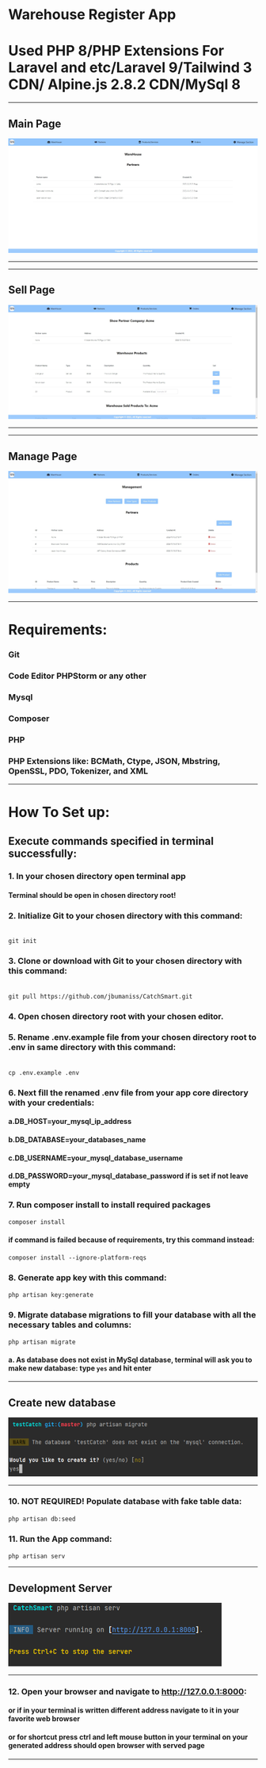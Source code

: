 # Warehouse Register App

# Used PHP 8/PHP Extensions For Laravel and etc/Laravel 9/Tailwind 3 CDN/ Alpine.js 2.8.2 CDN/MySql 8


---

## Main Page

![Screenshot](mainpage.png)

---

---

## Sell Page

![Screenshot](sellpage.png)

---
---

## Manage Page

![Screenshot](managepage.png)

---

# Requirements:

### Git
### Code Editor PHPStorm or any other
### Mysql
### Composer
### PHP
### PHP Extensions like: BCMath, Ctype, JSON, Mbstring, OpenSSL, PDO, Tokenizer, and XML

---

# How To Set up:

## Execute commands specified in terminal successfully:


### 1. In your chosen directory open terminal app
#### Terminal should be open in chosen directory root!

### 2. Initialize Git to your chosen directory with this command:

```

git init

```

### 3. Clone or download with Git to your chosen directory with this command:

```

git pull https://github.com/jbumaniss/CatchSmart.git

```

### 4. Open chosen directory root with your chosen editor.

### 5. Rename .env.example file from your chosen directory root to .env in same directory with this command:

```

cp .env.example .env

```


### 6. Next fill the renamed .env file from your app core directory with your credentials:

#### a.DB_HOST=your_mysql_ip_address
#### b.DB_DATABASE=your_databases_name
#### c.DB_USERNAME=your_mysql_database_username
#### d.DB_PASSWORD=your_mysql_database_password if is set if not leave empty

### 7. Run composer install to install required packages

```
composer install
```

#### if command is failed because of requirements, try this command instead:

```
composer install --ignore-platform-reqs
```

### 8. Generate app key with this command:

```
php artisan key:generate
```

### 9. Migrate database migrations to fill your database with all the necessary tables and columns:

```
php artisan migrate
```
#### a. As database does not exist in MySql database, terminal will ask you to make new database: type `yes` and hit enter

---

## Create new database

![Screenshot](dbcreate.png)

---

### 10. NOT REQUIRED! Populate database with fake table data:

```
php artisan db:seed
```

### 11. Run the App command:

````
php artisan serv
````

---

## Development Server
![Screenshot](phpartisanserv.png)

---

### 12. Open your browser and navigate to http://127.0.0.1:8000:
####  or if in your terminal is written different address navigate to it in your favorite web browser
####  or for shortcut press ctrl and left mouse button in your terminal on your generated address should open browser with served page

---


